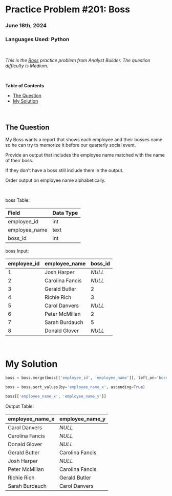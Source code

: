 # **Practice Problem #201: Boss**
### June 18th, 2024
### Languages Used: Python

<br>

*This is the [Boss](https://www.analystbuilder.com/questions/boss-qXnDP) practice problem from Analyst Builder. The question difficulty is Medium.*

<br>

**Table of Contents**

-   [The Question](#the-question)
-   [My Solution](#my-solution)
  
<br>

## The Question

My Boss wants a report that shows each employee and their bosses name so he can try to memorize it before our quarterly social event.

Provide an output that includes the employee name matched with the name of their boss.

If they don't have a boss still include them in the output.

Order output on employee name alphabetically.

<br>

boss Table:

| Field         | Data Type |
| :------------ | :-------- |
| employee_id   | int       |
| employee_name | text      |
| boss_id       | int       |

boss Input:

| employee_id | employee_name   | boss_id |
| :---------- | :-------------- | :------ |
| 1           | Josh Harper     | _NULL_  |
| 2           | Carolina Fancis | _NULL_  |
| 3           | Gerald Butler   | 2       |
| 4           | Richie Rich     | 3       |
| 5           | Carol Danvers   | _NULL_  |
| 6           | Peter McMillan  | 2       |
| 7           | Sarah Burdauch  | 5       |
| 8           | Donald Glover   | _NULL_  |

<br>

# My Solution

``` Python
boss = boss.merge(boss[['employee_id', 'employee_name']], left_on='boss_id', right_on='employee_id', how='left')

boss = boss.sort_values(by='employee_name_x', ascending=True)

boss[['employee_name_x', 'employee_name_y']]
```

Output Table:

| employee_name_x | employee_name_y |
| :-------------- | :-------------- |
| Carol Danvers   | _NULL_          |
| Carolina Fancis | _NULL_          |
| Donald Glover   | _NULL_          |
| Gerald Butler   | Carolina Fancis |
| Josh Harper     | _NULL_          |
| Peter McMillan  | Carolina Fancis |
| Richie Rich     | Gerald Butler   |
| Sarah Burdauch  | Carol Danvers   |
